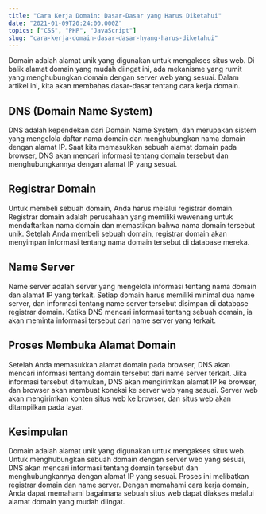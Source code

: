 ```yaml
---
title: "Cara Kerja Domain: Dasar-Dasar yang Harus Diketahui"
date: "2021-01-09T20:24:00.000Z"
topics: ["CSS", "PHP", "JavaScript"]
slug: "cara-kerja-domain-dasar-dasar-hyang-harus-diketahui"
---
```


Domain adalah alamat unik yang digunakan untuk mengakses situs web. Di balik alamat domain yang mudah diingat ini, ada mekanisme yang rumit yang menghubungkan domain dengan server web yang sesuai. Dalam artikel ini, kita akan membahas dasar-dasar tentang cara kerja domain.

## DNS (Domain Name System)

DNS adalah kependekan dari Domain Name System, dan merupakan sistem yang mengelola daftar nama domain dan menghubungkan nama domain dengan alamat IP. Saat kita memasukkan sebuah alamat domain pada browser, DNS akan mencari informasi tentang domain tersebut dan menghubungkannya dengan alamat IP yang sesuai. 

## Registrar Domain

Untuk membeli sebuah domain, Anda harus melalui registrar domain. Registrar domain adalah perusahaan yang memiliki wewenang untuk mendaftarkan nama domain dan memastikan bahwa nama domain tersebut unik. Setelah Anda membeli sebuah domain, registrar domain akan menyimpan informasi tentang nama domain tersebut di database mereka.

## Name Server

Name server adalah server yang mengelola informasi tentang nama domain dan alamat IP yang terkait. Setiap domain harus memiliki minimal dua name server, dan informasi tentang name server tersebut disimpan di database registrar domain. Ketika DNS mencari informasi tentang sebuah domain, ia akan meminta informasi tersebut dari name server yang terkait.

## Proses Membuka Alamat Domain

Setelah Anda memasukkan alamat domain pada browser, DNS akan mencari informasi tentang domain tersebut dari name server terkait. Jika informasi tersebut ditemukan, DNS akan mengirimkan alamat IP ke browser, dan browser akan membuat koneksi ke server web yang sesuai. Server web akan mengirimkan konten situs web ke browser, dan situs web akan ditampilkan pada layar.

## Kesimpulan

Domain adalah alamat unik yang digunakan untuk mengakses situs web. Untuk menghubungkan sebuah domain dengan server web yang sesuai, DNS akan mencari informasi tentang domain tersebut dan menghubungkannya dengan alamat IP yang sesuai. Proses ini melibatkan registrar domain dan name server. Dengan memahami cara kerja domain, Anda dapat memahami bagaimana sebuah situs web dapat diakses melalui alamat domain yang mudah diingat.
